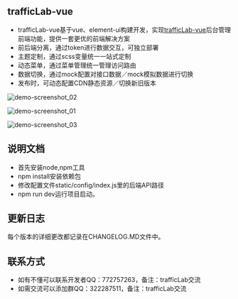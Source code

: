 ## trafficLab-vue
- trafficLab-vue基于vue、element-ui构建开发，实现[trafficLab-vue]()后台管理前端功能，提供一套更优的前端解决方案
- 前后端分离，通过token进行数据交互，可独立部署
- 主题定制，通过scss变量统一一站式定制
- 动态菜单，通过菜单管理统一管理访问路由
- 数据切换，通过mock配置对接口数据／mock模拟数据进行切换
- 发布时，可动态配置CDN静态资源／切换新旧版本

![demo-screenshot_02](https://s1.ax1x.com/2020/05/23/Yx3DL4.jpg)


![demo-screenshot_01](https://s1.ax1x.com/2020/05/23/Yx3UJ0.jpg)

![demo-screenshot_03](https://s1.ax1x.com/2020/05/23/Yx3XSf.jpg)

## 说明文档
- 首先安装node,npm工具
- npm install安装依赖包
- 修改配置文件static/config/index.js里的后端API路径
- npm run dev运行项目启动。

## 更新日志
每个版本的详细更改都记录在CHANGELOG.MD文件中。

## 联系方式
- 如有不懂可以联系开发者QQ：772757263，备注：trafficLab交流
- 如需交流可以添加群QQ：322287511，备注：trafficLab交流
